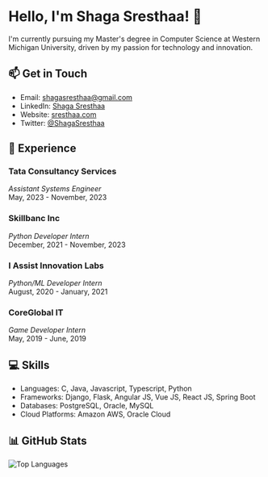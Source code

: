 # Hello, I'm Shaga Sresthaa! 👋

I'm currently pursuing my Master's degree in Computer Science at Western Michigan University, driven by my passion for technology and innovation.

## 📫 Get in Touch

- Email: [shagasresthaa@gmail.com](mailto:shagasresthaa@gmail.com)
- LinkedIn: [Shaga Sresthaa](https://www.linkedin.com/in/shaga-sresthaa/)
- Website: [sresthaa.com](https://www.sresthaa.com)
- Twitter: [@ShagaSresthaa](https://twitter.com/ShagaSresthaa)

## 💼 Experience

### Tata Consultancy Services
*Assistant Systems Engineer*  
May, 2023 - November, 2023

### Skillbanc Inc
*Python Developer Intern*  
December, 2021 - November, 2023

### I Assist Innovation Labs
*Python/ML Developer Intern*  
August, 2020 - January, 2021

### CoreGlobal IT
*Game Developer Intern*  
May, 2019 - June, 2019

## 💻 Skills

- Languages: C, Java, Javascript, Typescript, Python
- Frameworks: Django, Flask, Angular JS, Vue JS, React JS, Spring Boot
- Databases: PostgreSQL, Oracle, MySQL
- Cloud Platforms: Amazon AWS, Oracle Cloud

## 📊 GitHub Stats

![Top Languages](https://github-readme-stats.vercel.app/api/top-langs/?username=Shagasresthaa&layout=compact&hide=jupyter%20notebook)
